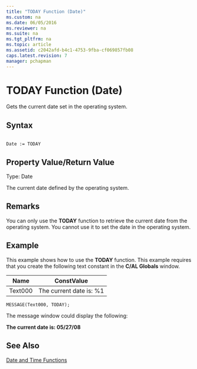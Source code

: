 ```yaml
---
title: "TODAY Function (Date)"
ms.custom: na
ms.date: 06/05/2016
ms.reviewer: na
ms.suite: na
ms.tgt_pltfrm: na
ms.topic: article
ms.assetid: c2042afd-b4c1-4753-9fba-cf069857fb08
caps.latest.revision: 7
manager: pchapman
---
```

# TODAY Function (Date)
Gets the current date set in the operating system.  
  
## Syntax  
  
```  
  
Date := TODAY  
```  
  
## Property Value\/Return Value  
 Type: Date  
  
 The current date defined by the operating system.  
  
## Remarks  
 You can only use the **TODAY** function to retrieve the current date from the operating system. You cannot use it to set the date in the operating system.  
  
## Example  
 This example shows how to use the **TODAY** function. This example requires that you create the following text constant in the **C\/AL Globals** window.  
  
|Name|ConstValue|  
|----------|----------------|  
|Text000|The current date is: %1|  
  
```  
MESSAGE(Text000, TODAY);  
```  
  
 The message window could display the following:  
  
 **The current date is: 05\/27\/08**  
  
## See Also  
 [Date and Time Functions](Date-and-Time-Functions.md)